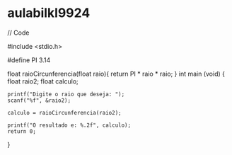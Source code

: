 # aulabilkl9924
// Code

#include <stdio.h>

#define PI 3.14

float raioCircunferencia(float raio){
    return PI * raio * raio;
}
int main (void) {
    float raio2;
    float calculo;

    printf("Digite o raio que deseja: ");
    scanf("%f", &raio2);

    calculo = raioCircunferencia(raio2);

    printf("O resultado e: %.2f", calculo);
    return 0;
}
